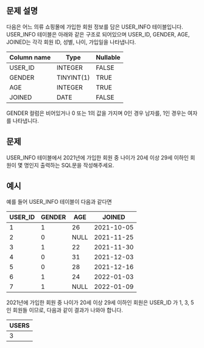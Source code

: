 ## 문제 설명
다음은 어느 의류 쇼핑몰에 가입한 회원 정보를 담은 USER_INFO 테이블입니다. USER_INFO 테이블은 아래와 같은 구조로 되어있으며 USER_ID, GENDER, AGE, JOINED는 각각 회원 ID, 성별, 나이, 가입일을 나타냅니다.

|Column name|	Type|	Nullable|
|-|-|-|
|USER_ID|	INTEGER|	FALSE|
|GENDER|	TINYINT(1)|	TRUE|
|AGE|	INTEGER|	TRUE|
|JOINED|	DATE|	FALSE|

GENDER 컬럼은 비어있거나 0 또는 1의 값을 가지며 0인 경우 남자를, 1인 경우는 여자를 나타냅니다.

## 문제
USER_INFO 테이블에서 2021년에 가입한 회원 중 나이가 20세 이상 29세 이하인 회원이 몇 명인지 출력하는 SQL문을 작성해주세요.

## 예시
예를 들어 USER_INFO 테이블이 다음과 같다면

|USER_ID|	GENDER|	AGE|	JOINED|
|-|-|-|-|
|1|	1|	26|	2021-10-05|
|2|	0|	NULL|	2021-11-25|
|3|	1|	22|	2021-11-30|
|4|	0|	31|	2021-12-03|
|5|	0|	28|	2021-12-16|
|6|	1|	24|	2022-01-03|
|7|	1|	NULL|	2022-01-09|

2021년에 가입한 회원 중 나이가 20세 이상 29세 이하인 회원은 USER_ID 가 1, 3, 5 인 회원들 이므로, 다음과 같이 결과가 나와야 합니다.

|USERS|
|-|
|3|